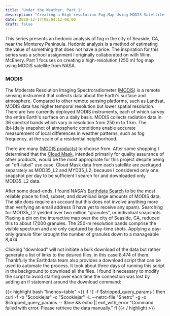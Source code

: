 ```yaml
---
title: "Under the Weather, Part 1"
description: "Creating a High-resolution Fog Map Using MODIS Satellite Data"
date: 2020-12-17T08:04:12-08:00
draft: false
---
```


This series presents an hedonic analysis of fog in the city of Seaside, CA,
near the Monterey Peninsula. Hedonic analysis is a method of estimating the
value of something that does not have a price. The inspiration for this series
was a school assignment I originally collaborated on with Winn McEnery. Part 1
focuses on creating a high-resolution (250 m) fog map using MODIS satellite
from NASA.

### MODIS

The Moderate Resolution Imaging Spectroradiometer
([MODIS](https://modis.gsfc.nasa.gov/about/)) is a remote sensing instrument
that collects data about the Earth's surface and atmosphere.  Compared to
other remote sensing platforms, such as Landsat, MODIS data has higher
temporal resolution but lower spatial resolution. There are two currently
deployed MODIS instruments, each of which survey the entire Earth's surface on
a daily basis. MODIS collects radiation data in 36 spectral bands which vary
in resolution from 250 m to 1 km. The (bi-)daily snapshot of atmospheric
conditions enable accurate measurement of local differences in weather
patterns, such as fog frequency, at the scale of a residential neighborhood.

There are many ([MODIS products](https://modis.gsfc.nasa.gov/data/)) to choose
from. After some shopping I determined that the [Cloud
Mask](https://modis.gsfc.nasa.gov/data/dataprod/mod35.php), intended primarily
for quality assurance of other products, would be the most appropriate for
this project despite being an "off-label" use case. Cloud Mask data from each
satellite are packaged separately as MOD35_L2 and MYD35_L2; because I
considered only one snapshot per day to be sufficient I search for and
downloaded only MOD35_L2 data.

After some dead-ends, I found NASA's [Earthdata
Search](https://search.earthdata.nasa.gov/search) to be the most reliable
place to find, subset, and download large amounts of MODIS data. The site does
require an account but this does not involve anything more than verifying an
email address (I have yet to receive any spam). Searching for MOD35_L2 yielded
over two million "granules", or individual snapshots. Placing a pin on the
interactive map over the city of Seaside, CA, reduced this to about 17,000
granules. The 250-m resolution bands comprise the visible spectrum and are
only captured by day-time shots. Applying a day-only granule filter brought
the number of granules down to a manageable 8,474.

Clicking "download" will not initiate a bulk download of the data but rather
generate a list of links to the desired files, in this case 8,474 of them.
Thankfully the Earthdata team also provides a download script that can be used
to automate the process. It took about three days of running this script in
the background to download all the files. I found it necessary to modify the
script to avoid starting over each time the connection was lost by adding an
if statement around the download command:

{{< highlight bash "linenos=table" >}}
if ! [ -f $stripped_query_params ]
then
    curl -f -b "$cookiejar" -c "$cookiejar" -L --netrc-file "$netrc" -g -o $stripped_query_params -- $line && echo || exit_with_error "Command failed with error. Please retrieve the data manually."
fi
{{< / highlight >}}
